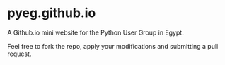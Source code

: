 pyeg.github.io
==============

A Github.io mini website for the Python User Group in Egypt. 

Feel free to fork the repo, apply your modifications and submitting a pull request.
